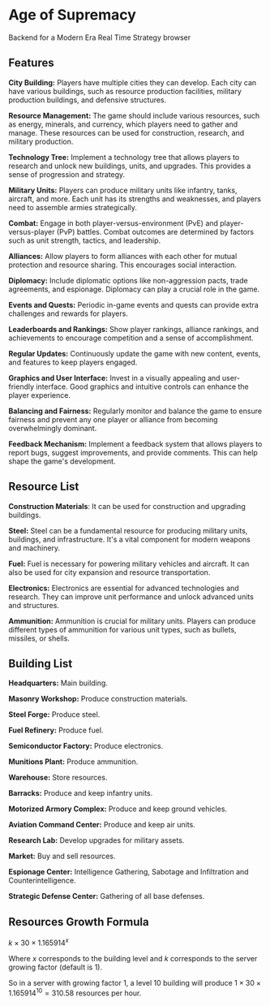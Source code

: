 # Age of Supremacy

Backend for a Modern Era Real Time Strategy browser

## Features

**City Building:** Players have multiple cities they can develop. Each city can have various buildings, such as resource production facilities, military production buildings, and defensive structures.

**Resource Management:** The game should include various resources, such as energy, minerals, and currency, which players need to gather and manage. These resources can be used for construction, research, and military production.

**Technology Tree:** Implement a technology tree that allows players to research and unlock new buildings, units, and upgrades. This provides a sense of progression and strategy.

**Military Units:** Players can produce military units like infantry, tanks, aircraft, and more. Each unit has its strengths and weaknesses, and players need to assemble armies strategically.

**Combat:** Engage in both player-versus-environment (PvE) and player-versus-player (PvP) battles. Combat outcomes are determined by factors such as unit strength, tactics, and leadership.

**Alliances:** Allow players to form alliances with each other for mutual protection and resource sharing. This encourages social interaction.

**Diplomacy:** Include diplomatic options like non-aggression pacts, trade agreements, and espionage. Diplomacy can play a crucial role in the game.

**Events and Quests:** Periodic in-game events and quests can provide extra challenges and rewards for players.

**Leaderboards and Rankings:** Show player rankings, alliance rankings, and achievements to encourage competition and a sense of accomplishment.

**Regular Updates:** Continuously update the game with new content, events, and features to keep players engaged.

**Graphics and User Interface:** Invest in a visually appealing and user-friendly interface. Good graphics and intuitive controls can enhance the player experience.

**Balancing and Fairness:** Regularly monitor and balance the game to ensure fairness and prevent any one player or alliance from becoming overwhelmingly dominant.

**Feedback Mechanism:** Implement a feedback system that allows players to report bugs, suggest improvements, and provide comments. This can help shape the game's development.

## Resource List

**Construction Materials**: It can be used for construction and upgrading buildings.

**Steel:** Steel can be a fundamental resource for producing military units, buildings, and infrastructure. It's a vital component for modern weapons and machinery.

**Fuel:** Fuel is necessary for powering military vehicles and aircraft. It can also be used for city expansion and resource transportation.

**Electronics:** Electronics are essential for advanced technologies and research. They can improve unit performance and unlock advanced units and structures.

**Ammunition:** Ammunition is crucial for military units. Players can produce different types of ammunition for various unit types, such as bullets, missiles, or shells.

## Building List

**Headquarters:** Main building.

**Masonry Workshop:** Produce construction materials.

**Steel Forge:** Produce steel.

**Fuel Refinery:** Produce fuel.

**Semiconductor Factory:** Produce electronics.

**Munitions Plant:** Produce ammunition.

**Warehouse:** Store resources.

**Barracks:** Produce and keep infantry units.

**Motorized Armory Complex:** Produce and keep ground vehicles.

**Aviation Command Center:** Produce and keep air units.

**Research Lab:** Develop upgrades for military assets.

**Market:** Buy and sell resources.

**Espionage Center:** Intelligence Gathering, Sabotage and Infiltration 
and Counterintelligence.

**Strategic Defense Center:** Gathering of all base defenses.

## Resources Growth Formula

$k \times 30 \times 1.165914^{x}$

Where $x$ corresponds to the building level and $k$ corresponds to the server growing factor (default is 1).

So in a server with growing factor 1, a level 10 building will produce $1 \times 30 \times 1.165914^{10} = 310.58$ resources per hour.